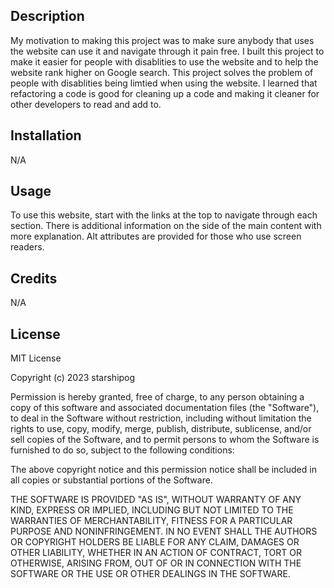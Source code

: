 <Marketing Site Update>

## Description

My motivation to making this project was to make sure anybody that uses the website can use it and navigate through it pain free. I built this project to make it easier for people with disablities to use the website and to help the website rank higher on Google search. This project solves the problem of people with disablities being limtied when using the website. I learned that refactoring a code is good for cleaning up a code and making it cleaner for other developers to read and add to.

## Installation

N/A

## Usage

To use this website, start with the links at the top to navigate through each section. There is additional information on the side of the main content with more explanation. Alt attributes are provided for those who use screen readers.

## Credits

N/A

## License

MIT License

Copyright (c) 2023 starshipog

Permission is hereby granted, free of charge, to any person obtaining a copy
of this software and associated documentation files (the "Software"), to deal
in the Software without restriction, including without limitation the rights
to use, copy, modify, merge, publish, distribute, sublicense, and/or sell
copies of the Software, and to permit persons to whom the Software is
furnished to do so, subject to the following conditions:

The above copyright notice and this permission notice shall be included in all
copies or substantial portions of the Software.

THE SOFTWARE IS PROVIDED "AS IS", WITHOUT WARRANTY OF ANY KIND, EXPRESS OR
IMPLIED, INCLUDING BUT NOT LIMITED TO THE WARRANTIES OF MERCHANTABILITY,
FITNESS FOR A PARTICULAR PURPOSE AND NONINFRINGEMENT. IN NO EVENT SHALL THE
AUTHORS OR COPYRIGHT HOLDERS BE LIABLE FOR ANY CLAIM, DAMAGES OR OTHER
LIABILITY, WHETHER IN AN ACTION OF CONTRACT, TORT OR OTHERWISE, ARISING FROM,
OUT OF OR IN CONNECTION WITH THE SOFTWARE OR THE USE OR OTHER DEALINGS IN THE
SOFTWARE.

